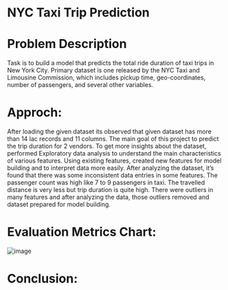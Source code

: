 # NYC Taxi Trip Prediction
# Problem Description
Task is to build a model that predicts the total ride duration of taxi trips in New York City. Primary dataset is one released by the NYC Taxi and Limousine Commission, which includes pickup time, geo-coordinates, number of passengers, and several other variables.

# Approch:
After loading the given dataset its observed that given dataset has more than 14 lac records and 11 columns. The main goal of this project to predict the trip duration for 2 vendors. To get more insights about the dataset, performed Exploratory data analysis to understand the main characteristics of various features. Using existing features, created new features for model building and to interpret data more easily. After analyzing the dataset, it’s found that there was some inconsistent data entries in some features. The passenger count was high like 7 to 9 passengers in taxi. The travelled distance is very less but trip duration is quite high. There were outliers in many features and after analyzing the data, those outliers removed and dataset prepared for model building.

# Evaluation Metrics Chart:

![image](https://user-images.githubusercontent.com/94966496/165718609-ebb626fb-3626-4921-8c12-251ac8fe6383.png)

# Conclusion: 

